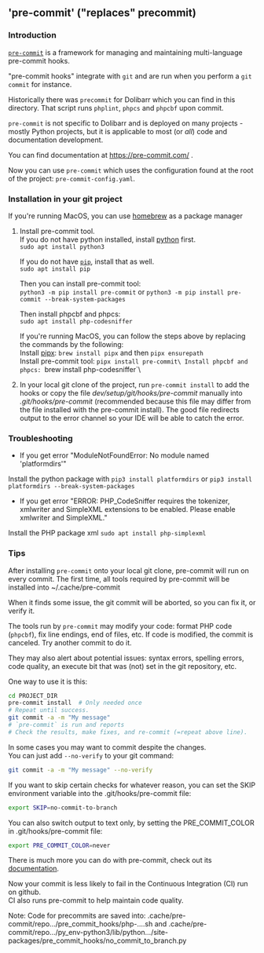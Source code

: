 ## 'pre-commit' ("replaces" precommit)

### Introduction

[`pre-commit`](https://pre-commit.org) is a framework for managing and
maintaining multi-language pre-commit hooks.

"pre-commit hooks" integrate with `git` and are run when you perform a
`git commit` for instance.

Historically there was `precommit` for Dolibarr which you can find in this
directory. That script runs `phplint`, `phpcs` and `phpcbf` upon commit.

`pre-commit` is not specific to Dolibarr and is deployed on many projects -
mostly Python projects, but it is applicable to most (or *all*) code and
documentation development.

You can find documentation at https://pre-commit.com/ .

Now you can use `pre-commit` which uses the configuration found at the root of
the project: `pre-commit-config.yaml`.


### Installation in your git project

If you're running MacOS, you can use [homebrew](https://brew.sh/) as a package manager

1. Install pre-commit tool.\
   If you do not have python installed, install [python](https://www.python.org) first.\
   `sudo apt install python3`
   
   If you do not have [`pip`](https://pypi.org/project/pip), install that as well.\
   `sudo apt install pip`

   Then you can install pre-commit tool:\
   `python3 -m pip install pre-commit`
   or
   `python3 -m pip install pre-commit --break-system-packages`

   Then install phpcbf and phpcs:\
   `sudo apt install php-codesniffer`

   If you're running MacOS, you can follow the steps above by replacing the commands by the following:\
   Install [pipx](https://pipx.pypa.io/latest/installation/): `brew install pipx` and then `pipx ensurepath`\
   Install pre-commit tool: `pipx install pre-commit\
   Install phpcbf and phpcs: `brew install php-codesniffer`\

3. In your local git clone of the project, run `pre-commit install` to add the hooks 
   or copy the file *dev/setup/git/hooks/pre-commit* manually into *.git/hooks/pre-commit*
   (recommended because this file may differ from the file installed with the pre-commit install).
   The good file redirects output to the error channel so your IDE will be able to catch the error.


### Troubleshooting

* If you get error "ModuleNotFoundError: No module named 'platformdirs'"

Install the python package with
`pip3 install platformdirs`   or   `pip3 install platformdirs --break-system-packages`

* If you get error "ERROR: PHP_CodeSniffer requires the tokenizer, xmlwriter and SimpleXML extensions to be enabled. Please enable xmlwriter and SimpleXML."

Install the PHP package xml
`sudo apt install php-simplexml`


### Tips


After installing `pre-commit` onto your local git clone, pre-commit will run
on every commit. The first time, all tools required by pre-commit will be installed
into ~/.cache/pre-commit

When it finds some issue, the git commit will be aborted, so you can fix it,
or verify it.

The tools run by `pre-commit` may modify your code: format PHP code
(`phpcbf`), fix line endings, end of files, etc. If code is modified, the commit
is canceled. Try another commit to do it.

They may also alert about potential issues: syntax errors, spelling errors,
code quality, an execute bit that was (not) set in the git repository, etc.

One way to use it is this:

```bash
cd PROJECT_DIR
pre-commit install  # Only needed once
# Repeat until success.
git commit -a -m "My message"
# `pre-commit` is run and reports
# Check the results, make fixes, and re-commit (=repeat above line).
```

In some cases you may want to commit despite the changes.\
You can just add
`--no-verify` to your git command:

```bash
git commit -a -m "My message" --no-verify
```

If you want to skip certain checks for whatever reason, you can set the SKIP
environment variable into the .git/hooks/pre-commit file:

```bash
export SKIP=no-commit-to-branch
```

You can also switch output to text only, by setting the PRE_COMMIT_COLOR in .git/hooks/pre-commit file:

```bash
export PRE_COMMIT_COLOR=never
```

There is much more you can do with pre-commit, check out its
[documentation](https://pre-commit.com).

Now your commit is less likely to fail in the Continuous Integration (CI) run
on github.\
CI also runs pre-commit to help maintain code quality.

Note:
Code for precommits are saved into:
.cache/pre-commit/repo.../pre_commit_hooks/php-....sh
and
.cache/pre-commit/repo.../py_env-python3/lib/python.../site-packages/pre_commit_hooks/no_commit_to_branch.py
